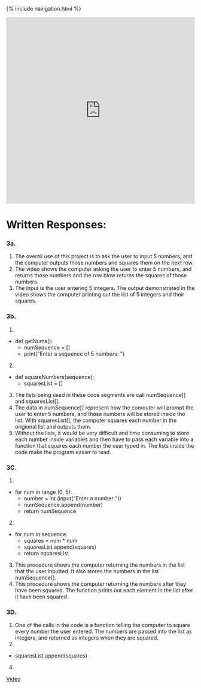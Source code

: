 {% include navigation.html %}

<iframe frameborder="0" width="100%" height="500px" src="https://replit.com/@NatalieBeckwith/Create-Task?embed=true"></iframe>

# Written Responses:

### 3a.
1. The overall use of this project is to ask the user to input 5 numbers, and the computer outputs those numbers and squares them on the next row.
2. The video shows the computer asking the user to enter 5 numbers, and returns those numbers and the row blow returns the squares of those numbers.
3. The input is the user entering 5 integers. The output demonstrated in the video shows the computer printing out the list of 5 integers and their squares.

### 3b.
1. 
* def getNums():
    * numSequence = []
    * print("Enter a sequence of 5 numbers: ")
2.
* def squareNumbers(sequence):
  * squaresList = []
3. The lists being used in these code segments are call numSequence[] and squaresList[].
4. The data in numSequence[] represent how the comouter will prompt the user to enter 5 numbers, and those numbers will be stored inside the list. With squaresList[], the computer squares each number in the origional list and outputs them.
5. Without the lists, it would be very difficult and time consuming to store each number inside variables and then have to pass each variable into a function that squares each number the user typed in. The lists inside the code make the program easier to read.

### 3C.
1.
* for num in range (0, 5):
  * number = int (input("Enter a number "))
  * numSequence.append(number)
  * return numSequence
2.
* for num in sequence:
  * squares = num * num
  * squaresList.append(squares)
  * return squaresList
3. This procedure shows the computer returning the numbers in the list that the user inputted. It also stores the numbers in the list numSequence[].
4. This procedure shows the computer returning the numbers after they have been squared. The function prints out each element in the list after it have been squared.

### 3D.
1. One of the calls in the code is a function telling the computer to square every number the user entered. The numbers are passed into the list as integers, and returned as integers when they are squared.
2. 
* squaresList.append(squares)
4. 



[Video](https://www.awesomescreenshot.com/video/8313811?key=4ab9f1d893abc307f7a73ec22eac6e53 "Create Task Video")
